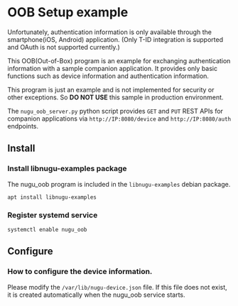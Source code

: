 # OOB Setup example

Unfortunately, authentication information is only available through the smartphone(iOS, Android) application. (Only T-ID integration is supported and OAuth is not supported currently.)

This OOB(Out-of-Box) program is an example for exchanging authentication information with a sample companion application. It provides only basic functions such as device information and authentication information.

This program is just an example and is not implemented for security or other exceptions. So **DO NOT USE** this sample in production environment.

The `nugu_oob_server.py` python script provides `GET` and `PUT` REST APIs for companion applications via `http://IP:8080/device` and `http://IP:8080/auth` endpoints.

## Install

### Install libnugu-examples package

The nugu_oob program is included in the `libnugu-examples` debian package.

    apt install libnugu-examples

### Register systemd service

    systemctl enable nugu_oob

## Configure

### How to configure the device information.

Please modify the `/var/lib/nugu-device.json` file. If this file does not exist, it is created automatically when the nugu_oob service starts.

